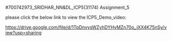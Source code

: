 #700742973_SRIDHAR_NN&DL_ICP5(31174) Assignment_5

please click the below link to view the ICP5_Demo_video:

https://drive.google.com/file/d/1TpDnvysWZyhDYHyMZn70o_jXX4K75nSy/view?usp=sharing

